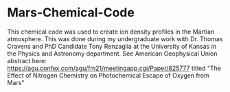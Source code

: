 # Mars-Chemical-Code
This chemical code was used to create ion density profiles in the Martian atmosphere. This was done during my undergraduate work with Dr. Thomas Cravens and PhD Candidate Tony Renzaglia at the University of Kansas in the Physics and Astronomy department. See American Geophysical Union abstract here: https://agu.confex.com/agu/fm21/meetingapp.cgi/Paper/825777 titled "The Effect of Nitrogen Chemistry on Photochemical Escape of Oxygen from Mars"
